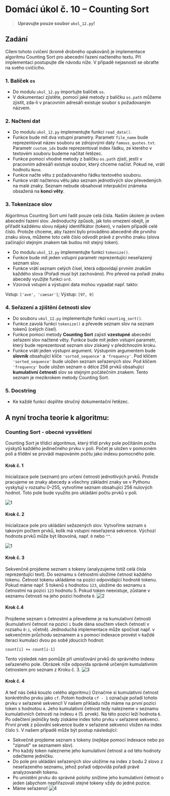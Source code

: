 # Domácí úkol č. 10 – Counting Sort
> **Upravujte pouze soubor `ukol_12.py`!**

## Zadání
Cílem tohoto cvičení (kromě drobného opakování) je implementace algoritmu Counting Sort
pro abecední řazení načteného textu. Při implementaci postupujte dle návodu níže. V případě nejasností se obraťte na svého cvičícího.


### 1. Balíček `os` 
* Do modulu `ukol_12.py` importujte balíček `os`.
* V dokumentaci zjistěte, pomocí jaké metody z balíčku `os.path` můžeme zjistit, zda-li v pracovním adresáři existuje
soubor s požadovaným názvem.

### 2. Načtení dat
* Do modulu `ukol_12.py` implementujte funkci `read_data()`.
* Funkce bude mít dva vstupní prametry. Parametr `file_name` bude reprezentovat název souboru se zdrojovými daty `famous_quotes.txt`.
  Parametr `custom_idx` bude reprezentovat index řádku, ze kterého v textovém souboru budeme načítat řetězec.
* Funkce pomocí vhodné metody z balíčku `os.path` zjistí, jestli v pracovním adresáři existuje soubor, který chceme načíst.
  Pokud ne, vrátí hodnotu `None`.
* Funkce načte větu z požadovaného řádku textového souboru.
* Funkce vrátí načtenou větu jako seznam jednotlivých slov převedených na malé znaky. Seznam nebude obsahovat interpukční známeka
obsažená na <b>konci věty</b>.

### 3. Tokenizace slov
Algoritmus Counting Sort umí řadit pouze celá čísla. Naším úkolem je ovšem abecední řazení slov. Jednoduchý způsob, jak toto omezení obejít, je přiřadit každému slovu
nějaký identifikátor (token), v našem případě celé číslo. Protože chceme, aby řazení bylo prováděno abecedně dle prvního znaku slova, můžeme toto celé číslo odvodit právě z
prvního znaku (slova začínající stejným znakem tak budou mít stejný token).

* Do modulu `ukol_12.py` implementujte funkci `tokenize()`.
* Funkce bude mít jeden vstupní parametr reprezentující neseřazený seznam slov.
* Funkce vrátí seznam celých čísel, která odpovídají prvním znakům každého slova (Pořadí musí být zachováno).
  Pro převod na pořadí znaku abecedy využijte funkci `ord`.
* Vzorová vstupní a výstupní data mohou vypadat např. takto:

Vstup: `['ave', 'caesar']`; Výstup: `[97, 9]`

### 4. Seřazení a zjištění četnosti slov
* Do souboru `ukol_12.py` implementujte funkci `counting_sort()`.
* Funkce zavolá funkci `tokenize()` a převede seznam slov na seznam tokenů (celých čísel).
* Funkce pomocí metody <b>Counting Sort</b> zajistí <b>vzestupné</b> abecední seřazení slov načtené věty. Funkce bude mít
  jeden vstupní parametr, který bude reprezentovat seznam slov získaný v předchnozím kroku.
* Funkce vrátí jeden výstupní argument. Výstupním argumentem bude <b>slovník</b> obsahující
klíče `'sorted_sequence'` a `'frequency'`. Pod klíčem `'sorted_sequence'` bude uložen seznam seřazených slov. Pod
  klíčem `'frequency'` bude uložen seznam o délce 256 prvků obsahující <b>kumulativní četnosti</b> slov se stejným počátečním znakem. Tento seznam je mezikrokem metody Counting Sort.

### 5. Docstring
* Ke každé funkci doplňte stručný dokumentační řetězec.

## A nyní trocha teorie k algoritmu:

### Counting Sort - obecné vysvětlení
Counting Sort je třídicí algoritmus, který třídí prvky pole počítáním počtu výskytů každého jedinečného prvku v poli. Počet je uložen v pomocném poli a třídění se provádí mapováním počtu jako indexu pomocného pole.

#### Krok č. 1
Inicializace pole (seznam) pro určení četností jednotlivých prvků. Protože pracujeme se znaky abecedy a všechny základní znaky se v Pythonu vyskytují v rozsahu 0–255, vytvoříme seznam obsahující 256 nulových hodnot.
Toto pole bude využito pro ukládání počtu prvků v poli.

![1](https://cdn.programiz.com/cdn/farfuture/bRDNfPQG8lie6m7EFXVqPj8w6RzkRhM34XNaAoG2dCs/mtime:1582112622/sites/tutorial2program/files/Counting-sort-1.png)

#### Krok č. 2
Inicializace pole pro ukládání sežazených slov. Vytvoříme seznam s takovým počtem prvků, kolik má vstupní neseřazená sekvence.
Výchozí hodnota prvků může být libovolná, např. `0` nebo `""`.

![1](https://cdn.programiz.com/cdn/farfuture/bRDNfPQG8lie6m7EFXVqPj8w6RzkRhM34XNaAoG2dCs/mtime:1582112622/sites/tutorial2program/files/Counting-sort-1.png)

#### Krok č. 3
Sekvenčně projdeme seznam s tokeny (analyzujeme totiž celá čísla reprezentující text).
Do seznamu s četnostmi uložíme četnost každého tokenu. Četnost tokenu ukládáme na pozici odpovídající hodnotě tokenu.
Pokud máme např. 5 tokenů s hodnotou `123`, uložíme do seznamu s četnostmi na pozici `123` hodnotu 5. Pokud token neexistuje, zůstane
v seznamu četností na jeho pozici hodnota `0`.
![2](https://cdn.programiz.com/cdn/farfuture/CIyC1Lkj5JFln_hjy8U1acmUZ4JST__v4bQBvPcnOkk/mtime:1582112622/sites/tutorial2program/files/Counting-sort-2.png)

#### Krok č.4
Projdeme seznam s četnostmi a převedeme je na kumulativní četnosti (kumulativní četnost na pozici `i` bude dána
součtem všech četností v rozsahu `0:i`, včetně). Jednoduchá implementace může spočívat např. v sekvenčním průchodu seznamem a s pomocí indexace
provést v každé iteraci kumulaci dvou po sobě jdoucích hodnot:

`count[i] += count[i-1]`

Tento výsledek nám pomůže při umisťování prvků do správného indexu seřazeného pole. Obrázek níže odpovída správně určeným kumulativním četnostem pro seznam z Kroku č. 3.
![3](https://cdn.programiz.com/cdn/farfuture/6A5S6vY-KsapHcyBjGgLNrp-58NRdyGDeVXspSzUbwM/mtime:1582112622/sites/tutorial2program/files/Counting-sort-3.png)

#### Krok č. 4
A teď nás čeká kouzlo celého algoritmu:) Označme si kumulativní četnost konkrétního prvku jako `cf`. Potom hodnota `cf - 1`
označuje pořadí tohoto prvku v seřazené sekvenci!
V našem příkladu níže máme na první pozici token s hodnotou `4`. Jeho kumulativní četnost tedy nalezneme v seznamu kumulativních četností na indexu `4` (5. prvek).
Na této pozici leží hodnota `6`. Po odečtení jedničky tedy získáme index toho prvku v seřazené sekvenci. První prvek z půovdní sekvence
bude v seřazené sekvenci vložen na index číslo `5`. V našem případě může být postup následující:

* Sekvečně projdeme seznam s tokeny (nejlépe pomocí indexace nebo po "zipnutí" se seznamem slov).
* Pro každý token nalezneme jeho kumulativní četnost a od této hodnoty odečteme jedničku.
* Do pole pro ukládání seřazených slov uložíme na index z bodu 2 slovo z neseřazeného seznamu, jehož pořadí odpovídá pořadí právě analyzovanéh tokenu.
* Po umístění prvku do správné polohy snížíme jeho kumulativní četnost o jeden (abychom nepřiřazovali stejné tokeny vždy do jedné pozice.
* Máme seřazeno!
![4](https://cdn.programiz.com/cdn/farfuture/tcfjQdeYwL_jETOCPZxNjIXbysRrb7MaG6PwO2MzHnM/mtime:1582112622/sites/tutorial2program/files/Counting-sort-4_1.png)



    


